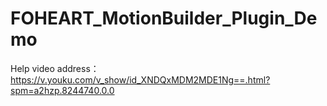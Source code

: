 # FOHEART_MotionBuilder_Plugin_Demo
Help video address：https://v.youku.com/v_show/id_XNDQxMDM2MDE1Ng==.html?spm=a2hzp.8244740.0.0
